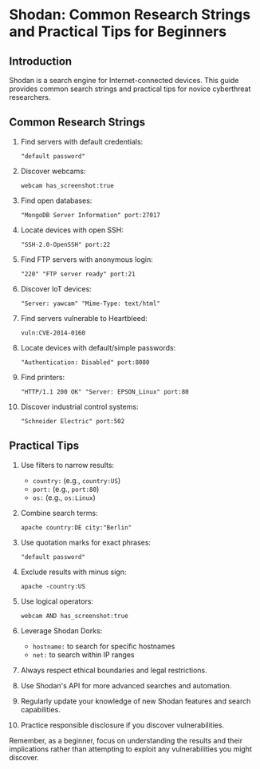 # Shodan: Common Research Strings and Practical Tips for Beginners

## Introduction
Shodan is a search engine for Internet-connected devices. This guide provides common search strings and practical tips for novice cyberthreat researchers.

## Common Research Strings

1. Find servers with default credentials:
   ```
   "default password"
   ```

2. Discover webcams:
   ```
   webcam has_screenshot:true
   ```

3. Find open databases:
   ```
   "MongoDB Server Information" port:27017
   ```

4. Locate devices with open SSH:
   ```
   "SSH-2.0-OpenSSH" port:22
   ```

5. Find FTP servers with anonymous login:
   ```
   "220" "FTP server ready" port:21
   ```

6. Discover IoT devices:
   ```
   "Server: yawcam" "Mime-Type: text/html"
   ```

7. Find servers vulnerable to Heartbleed:
   ```
   vuln:CVE-2014-0160
   ```

8. Locate devices with default/simple passwords:
   ```
   "Authentication: Disabled" port:8080
   ```

9. Find printers:
   ```
   "HTTP/1.1 200 OK" "Server: EPSON_Linux" port:80
   ```

10. Discover industrial control systems:
    ```
    "Schneider Electric" port:502
    ```

## Practical Tips

1. Use filters to narrow results:
   - `country:` (e.g., `country:US`)
   - `port:` (e.g., `port:80`)
   - `os:` (e.g., `os:Linux`)

2. Combine search terms:
   ```
   apache country:DE city:"Berlin"
   ```

3. Use quotation marks for exact phrases:
   ```
   "default password"
   ```

4. Exclude results with minus sign:
   ```
   apache -country:US
   ```

5. Use logical operators:
   ```
   webcam AND has_screenshot:true
   ```

6. Leverage Shodan Dorks:
   - `hostname:` to search for specific hostnames
   - `net:` to search within IP ranges

7. Always respect ethical boundaries and legal restrictions.

8. Use Shodan's API for more advanced searches and automation.

9. Regularly update your knowledge of new Shodan features and search capabilities.

10. Practice responsible disclosure if you discover vulnerabilities.

Remember, as a beginner, focus on understanding the results and their implications rather than attempting to exploit any vulnerabilities you might discover.

